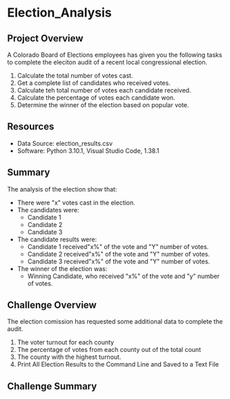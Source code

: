 # Election_Analysis
## Project Overview
A Colorado Board of Elections employees has given you the following tasks to complete the eleciton audit of a recent local congressional election.
1. Calculate the total number of votes cast.
2. Get a complete list of candidates who received votes.
3. Calculate teh total number of votes each candidate received.
4. Calculate the percentage of votes each candidate won.
5. Determine the winner of the election based on popular vote.

## Resources
* Data Source: election_results.csv
* Software: Python 3.10.1, Visual Studio Code, 1.38.1

## Summary
The analysis of the election show that:
* There were "x" votes cast in the election.
* The candidates were:
  * Candidate 1
  * Candidate 2
  * Candidate 3
* The candidate results were:
  * Candidate 1 received"x%" of the vote and "Y" number of votes.
  * Candidate 2 received"x%" of the vote and "Y" number of votes.
  * Candidate 3 received"x%" of the vote and "Y" number of votes.
* The winner of the election was:
  * Winning Candidate, who received "x%" of the vote and "y" number of votes.

## Challenge Overview
The election comission has requested some additional data to complete the audit.
1. The voter turnout for each county
2. The percentage of votes from each county out of the total count
3. The county with the highest turnout.
4. Print All Election Results to the Command Line and Saved to a Text File
## Challenge Summary
